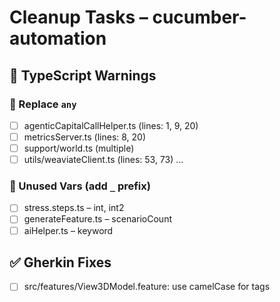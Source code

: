 # Cleanup Tasks – cucumber-automation

## 🔧 TypeScript Warnings

### 🚫 Replace `any`
- [ ] agenticCapitalCallHelper.ts (lines: 1, 9, 20)
- [ ] metricsServer.ts (lines: 8, 20)
- [ ] support/world.ts (multiple)
- [ ] utils/weaviateClient.ts (lines: 53, 73)
...

### 🧹 Unused Vars (add `_` prefix)
- [ ] stress.steps.ts – int, int2
- [ ] generateFeature.ts – scenarioCount
- [ ] aiHelper.ts – keyword

## ✅ Gherkin Fixes
- [ ] src/features/View3DModel.feature: use camelCase for tags